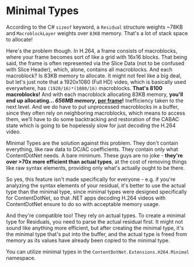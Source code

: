# Minimal Types
According to the C# `sizeof` keyword, a `Residual` structure weights ~78KB and `MacroblockLayer` weights over `83KB` memory. That's a lot of stack space to allocate!

Here's the problem though. In H.264, a frame consists of macroblocks, where your frame becomes sort of like a grid with 16x16 blocks. That being said, the frame is often represented via the Slice Data (not to be confused with Slice Header), which, alone, contains all macroblocks. And each macroblock? Is 83KB memory to allocate.
It might not feel like a big deal, but let's just note that a 1920x1080 (Full HD) video, which is basically used everywhere, has `(1920/16)*(1080/16)` macroblocks. **That's 8100 macroblocks!** And with each macroblock allocating 83KB memory, **you'll end up allocating... _656MB memory_, <u>per frame</u>!** Inefficiency taken to the next level.
And we do have to put unprocessed macroblocks in a buffer, since they often rely on neighboring macroblocks, which means to access them, we'll have to do some backtracking and restoration of the CABAC state which is going to be hopelessly slow for just decoding the H.264 video.

Minimal Types are the solution against this problem. They don't contain everything, like raw data to DC/AC coefficients. They contain only what ContentDotNet needs. A bare minimum. These guys are no joke - **they're over >70x more efficient than actual types**, at the cost of removing things like raw syntax elements, providing only what's actually ought to be there.

So yes, this feature isn't made specifically for everyone - e.g. if you're analyzing the syntax elements of your residual, it's better to use the actual type than the minimal type, since minimal types were designed specifically for ContentDotNet, so that .NET apps decoding H.264 videos with ContentDotNet ensure to do so with acceptable memory usage.

And they're compatible too! They rely on actual types. To create a minimal type for Residuals, you need to parse the actual residual first. It might not sound like anything more efficient, but after creating the minimal type, it's the minimal type that's put into the buffer, and the actual type is freed from memory as its values have already been copied to the minimal type.

You can utilize minimal types in the `ContentDotNet.Extensions.H264.Minimal` namespace.
